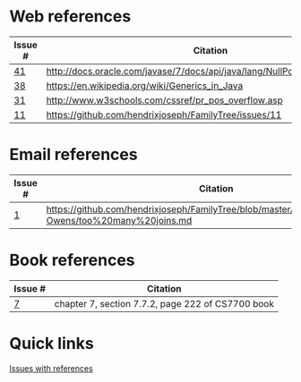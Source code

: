 # Web references

Issue # | Citation
------------ | -------------
[41](https://github.com/hendrixjoseph/FamilyTree/issues/41) | http://docs.oracle.com/javase/7/docs/api/java/lang/NullPointerException.html
[38](https://github.com/hendrixjoseph/FamilyTree/issues/38) | https://en.wikipedia.org/wiki/Generics_in_Java
[31](https://github.com/hendrixjoseph/FamilyTree/issues/31) | http://www.w3schools.com/cssref/pr_pos_overflow.asp
[11](https://github.com/hendrixjoseph/FamilyTree/issues/11) | https://github.com/hendrixjoseph/FamilyTree/issues/11

# Email references

Issue # | Citation
------------ | -------------
[1](https://github.com/hendrixjoseph/FamilyTree/issues/1) | https://github.com/hendrixjoseph/FamilyTree/blob/master/documentation/Mike-Owens/too%20many%20joins.md

# Book references

Issue # | Citation
------------ | -------------
[7](https://github.com/hendrixjoseph/FamilyTree/issues/7) | chapter 7, section 7.7.2, page 222 of CS7700 book

# Quick links

[Issues with references](https://github.com/hendrixjoseph/FamilyTree/issues?utf8=%E2%9C%93&q=is%3Aissue+label%3Areference)
